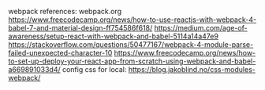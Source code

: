 webpack references:
    webpack.org
    https://www.freecodecamp.org/news/how-to-use-reactjs-with-webpack-4-babel-7-and-material-design-ff754586f618/
    https://medium.com/age-of-awareness/setup-react-with-webpack-and-babel-5114a14a47e9
    https://stackoverflow.com/questions/50477167/webpack-4-module-parse-failed-unexpected-character-10
    https://www.freecodecamp.org/news/how-to-set-up-deploy-your-react-app-from-scratch-using-webpack-and-babel-a669891033d4/
    config css for local: https://blog.jakoblind.no/css-modules-webpack/
